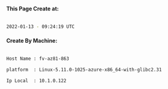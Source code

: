 
   
#### This Page Create at:

```bash

2022-01-13 - 09:24:19 UTC

```

#### Create By Machine:

```bash

Host Name : fv-az81-863

platform  : Linux-5.11.0-1025-azure-x86_64-with-glibc2.31

Ip Local  : 10.1.0.122

```

